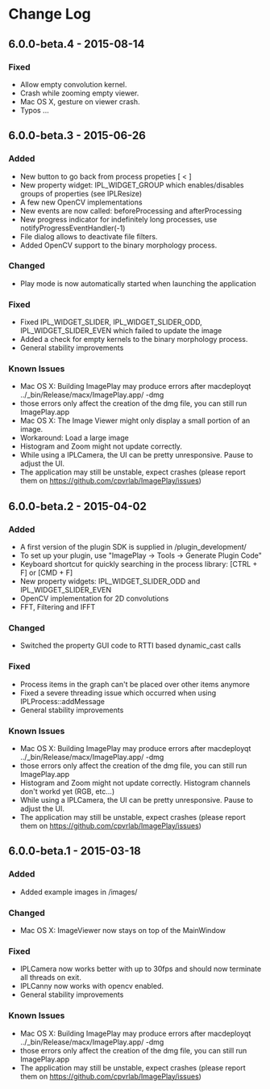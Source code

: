 # Change Log

## 6.0.0-beta.4 - 2015-08-14
### Fixed
- Allow empty convolution kernel.
- Crash while zooming empty viewer.
- Mac OS X, gesture on viewer crash.
- Typos ...

## 6.0.0-beta.3 - 2015-06-26
### Added
- New button to go back from process propeties [ < ]
- New property widget: IPL_WIDGET_GROUP which enables/disables groups of properties (see IPLResize)
- A few new OpenCV implementations
- New events are now called: beforeProcessing and afterProcessing
- New progress indicator for indefinitely long processes, use notifyProgressEventHandler(-1)
- File dialog allows to deactivate file filters.
- Added OpenCV support to the binary morphology process.

### Changed
- Play mode is now automatically started when launching the application

### Fixed
- Fixed IPL_WIDGET_SLIDER, IPL_WIDGET_SLIDER_ODD, IPL_WIDGET_SLIDER_EVEN which failed to update the image
- Added a check for empty kernels to the binary morphology process.
- General stability improvements

### Known Issues
- Mac OS X: Building ImagePlay may produce errors after macdeployqt ../_bin/Release/macx/ImagePlay.app/ -dmg
 - those errors only affect the creation of the dmg file, you can still run ImagePlay.app
- Mac OS X: The Image Viewer might only display a small portion of an image.
 - Workaround: Load a large image
- Histogram and Zoom might not update correctly.
- While using a IPLCamera, the UI can be pretty unresponsive. Pause to adjust the UI.
- The application may still be unstable, expect crashes (please report them on https://github.com/cpvrlab/ImagePlay/issues)


## 6.0.0-beta.2 - 2015-04-02
### Added
- A first version of the plugin SDK is supplied in /plugin_development/
 - To set up your plugin, use "ImagePlay -> Tools -> Generate Plugin Code"
- Keyboard shortcut for quickly searching in the process library: [CTRL + F] or [CMD + F]
- New property widgets: IPL_WIDGET_SLIDER_ODD and IPL_WIDGET_SLIDER_EVEN
- OpenCV implementation for 2D convolutions
- FFT, Filtering and IFFT

### Changed
- Switched the property GUI code to RTTI based dynamic_cast calls

### Fixed
- Process items in the graph can't be placed over other items anymore
- Fixed a severe threading issue which occurred when using IPLProcess::addMessage
- General stability improvements

### Known Issues
- Mac OS X: Building ImagePlay may produce errors after macdeployqt ../_bin/Release/macx/ImagePlay.app/ -dmg
 - those errors only affect the creation of the dmg file, you can still run ImagePlay.app
- Histogram and Zoom might not update correctly. Histogram channels don't workd yet (RGB, etc...)
- While using a IPLCamera, the UI can be pretty unresponsive. Pause to adjust the UI.
- The application may still be unstable, expect crashes (please report them on https://github.com/cpvrlab/ImagePlay/issues)


## 6.0.0-beta.1 - 2015-03-18
### Added
- Added example images in /images/

### Changed
- Mac OS X: ImageViewer now stays on top of the MainWindow

### Fixed
- IPLCamera now works better with up to 30fps and should now terminate all threads on exit.
- IPLCanny now works with opencv enabled.
- General stability improvements

### Known Issues
- Mac OS X: Building ImagePlay may produce errors after macdeployqt ../_bin/Release/macx/ImagePlay.app/ -dmg
 - those errors only affect the creation of the dmg file, you can still run ImagePlay.app
- The application may still be unstable, expect crashes (please report them on https://github.com/cpvrlab/ImagePlay/issues)
